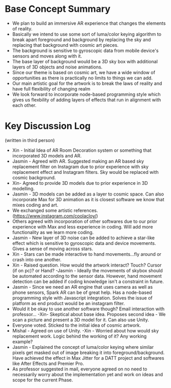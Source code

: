 # Base Concept Summary
- We plan to build an immersive AR experience that changes the elements of reality. 
- Basically we intend to use some sort of luma/color keying algorithm to break apart foreground and background by replacing the sky and replacing that background with cosmic art pieces. 
- The background is sensitive to gyroscopic data from mobile device's sensors and moves along with it. 
- The base layer of background would be a 3D sky box with additional layers of 3D objects and noise animations. 
- Since our theme is based on cosmic art, we have a wide window of opportunities as there is practically no limits to things we can add. 
- Our main artistic goal for the artwork is to break the laws of reality and have full flexibility of changing realm
- We look forward to incorporate node-based programming style which gives us flexbility of adding layers of effects that run in alignment with each other.

# Key Discussion Log
(written in third person)

- Xin - Initial Idea of AR Room Decoration system or something that incorporated 3D models and AR.
- Jasmin - Agreed with AR. Suggested making an AR based sky replacement filter on Instagram due to prior experience with sky replacement effect and Instagram filters. Sky would be replaced with cosmic background. 
- Xin- Agreed to provide 3D models due to prior experience in 3D modelling.
- Jasmin - 3D models can be added as a layer to cosmic space. Can also incorporate Max for 3D animation as it is closest software we know that mixes coding and art.
- We exchanged some artistic references. (https://www.instagram.com/coolacloy/)
- Others agreed with incorporation of other softwares due to our prior experience with Max and less experience in coding. Will add more functionality as we learn more coding.
- Jasmin - New layer of 3D noise can be added to achieve a star-like effect which is sensitive to gyroscopic data and device movements. Gives a sense of moving across stars.
- Xin - Stars can be made interactive to hand movements...fly around or crash into one another.
- Xin - Raised question. How would the artwork interact? Touch? Cursor (if on pc)? or Hand?
 -Jasmin - Ideally the movements of skybox should be automated according to the sensor data. However, hand movement detection can be added if coding knowledge isn't a constraint in future.
- Jasmin - Since we need an AR engine that uses camera as well as phone sensors, Spark AR can be of great help. Has a node-based programming style with Javascript integration. Solves the issue of platform as end product would be an instagram filter.
- Would it be okay to use another software though? Email interaction with professor...
 -Xin- Skeptical about base idea. Proposes second idea - We scan a picture and present a 3D model for it. Can also use Unity.
- Everyone voted. Sticked to the initial idea of cosmic artwork. 
- Mishal - Agreed on use of Unity.
 -Xin - Worried about how would sky replacement work. Logic behind the working of it? Any working example?
- Jasmin - Explained the concept of luma/color keying where similar pixels get masked out of image breaking it into foreground/background. Have achieved the effect in Max Jitter for a DATT project and softwares like After Effects and Premier Pro. 
- As professor suggested in mail, everyone agreed on no need to necessarily worry about the implementation yet and work on ideas and scope for the current Phase.
